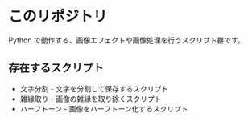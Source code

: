 # このリポジトリ

Python で動作する、画像エフェクトや画像処理を行うスクリプト群です。

## 存在するスクリプト

- 文字分割 - 文字を分割して保存するスクリプト
- 雑縁取り - 画像の雑縁を取り除くスクリプト
- ハーフトーン - 画像をハーフトーン化するスクリプト
